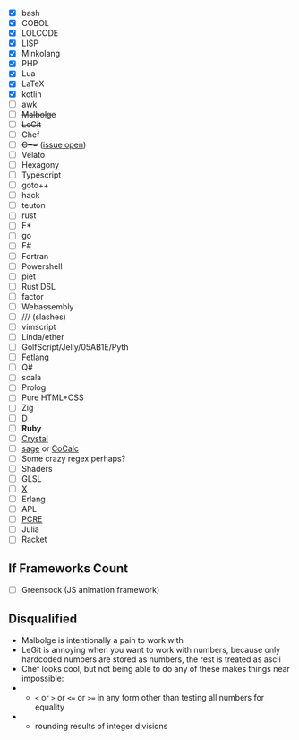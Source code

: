 - [x] bash
- [x] COBOL
- [x] LOLCODE
- [x] LISP
- [x] Minkolang
- [x] PHP
- [x] Lua
- [x] LaTeX
- [x] kotlin
- [ ] awk
- [ ] ~~Malbolge~~
- [ ] ~~LeGit~~
- [ ] ~~Chef~~
- [ ] ~~C+=~~ ([issue open](https://github.com/ErisBlastar/cplusequality/issues/33))
- [ ] Velato
- [ ] Hexagony
- [ ] Typescript
- [ ] goto++
- [ ] hack
- [ ] teuton
- [ ] rust
- [ ] F\*
- [ ] go
- [ ] F#
- [ ] Fortran
- [ ] Powershell
- [ ] piet
- [ ] Rust DSL
- [ ] factor
- [ ] Webassembly
- [ ] /// (slashes)
- [ ] vimscript
- [ ] Linda/ether
- [ ] GolfScript/Jelly/05AB1E/Pyth
- [ ] Fetlang
- [ ] Q#
- [ ] scala
- [ ] Prolog
- [ ] Pure HTML+CSS
- [ ] Zig
- [ ] D
- [ ] **Ruby**
- [ ] [Crystal](https://crystal-lang.org/)
- [ ] [sage](https://doc.sagemath.org/html/en/faq/faq-general.html#why-does-this-project-exist) or [CoCalc](https://cocalc.com/app)
- [ ] Some crazy regex perhaps?
- [ ] Shaders
- [ ] GLSL
- [ ] [X](https://en.wikipedia.org/wiki/Microsoft_Dynamics_AX#MorphX_and_X++)
- [ ] Erlang
- [ ] APL
- [ ] [PCR](https://twitter.com/Aneurysm9/status/1314565372226478081?s=20)[E](https://www.reddit.com/r/adventofcode/comments/7k3n5d/2017_day_15_dueling_regexes/)
- [ ] Julia
- [ ] Racket

## If Frameworks Count
- [ ] Greensock (JS animation framework)

## Disqualified
* Malbolge is intentionally a pain to work with
* LeGit is annoying when you want to work with numbers, because only hardcoded numbers are stored as numbers, the rest is treated as ascii
* Chef looks cool, but not being able to do any of these makes things near impossible:
* * `<` or `>` or `<=` or `>=` in any form other than testing all numbers for equality
* * rounding results of integer divisions
